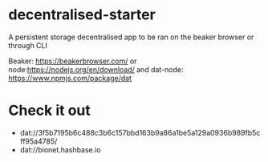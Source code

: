 # decentralised-starter
A persistent storage decentralised app to be ran on the beaker browser or through CLI

Beaker: https://beakerbrowser.com/
or
node:https://nodejs.org/en/download/ and dat-node: https://www.npmjs.com/package/dat

# Check it out
- dat://3f5b7195b6c488c3b6c157bbd163b9a86a1be5a129a0936b989fb5cff95a4785/
- dat://bionet.hashbase.io
